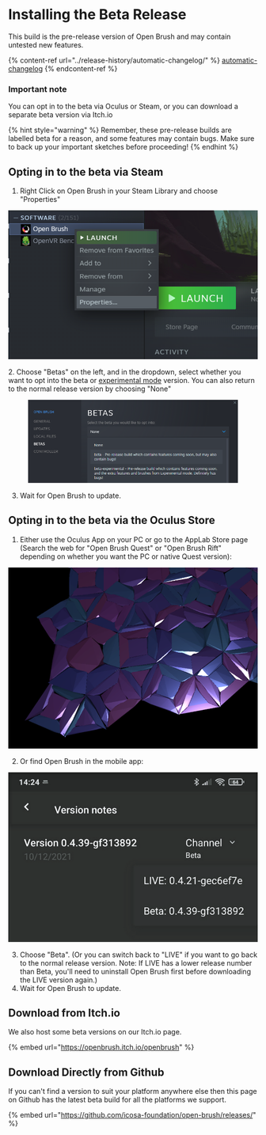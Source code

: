 # Installing the Beta Release

This build is the pre-release version of Open Brush and may contain untested new features.

{% content-ref url="../release-history/automatic-changelog/" %}
[automatic-changelog](../release-history/automatic-changelog/)
{% endcontent-ref %}

### Important note <a href="#_lnka1z4mzei7" id="_lnka1z4mzei7"></a>

You can opt in to the beta via Oculus or Steam, or you can download a separate beta version via Itch.io

{% hint style="warning" %}
Remember, these pre-release builds are labelled beta for a reason, and some features may contain bugs. Make sure to back up your important sketches before proceeding!
{% endhint %}

## Opting in to the beta via Steam <a href="#_lnka1z4mzei7" id="_lnka1z4mzei7"></a>

1. Right Click on Open Brush in your Steam Library and choose "Properties"

![](<../.gitbook/assets/image (13) (1) (1) (1) (1) (1).png>)

2\. Choose "Betas" on the left, and in the dropdown, select whether you want to opt into the beta or [experimental mode](main-experimental-build.md) version. You can also return to the normal release version by choosing "None"

<figure><img src="../.gitbook/assets/image (7) (1).png" alt=""><figcaption></figcaption></figure>

3. Wait for Open Brush to update.

## Opting in to the beta via the Oculus Store <a href="#_lnka1z4mzei7" id="_lnka1z4mzei7"></a>

1. Either use the Oculus App on your PC or go to the AppLab Store page (Search the web for "Open Brush Quest" or "Open Brush Rift" depending on whether you want the PC or native Quest version):

![](<../.gitbook/assets/image (11) (1) (1).png>)

2. Or find Open Brush in the mobile app:

![](<../.gitbook/assets/image (12) (1) (1) (1).png>)

3. Choose "Beta". (Or you can switch back to "LIVE" if you want to go back to the normal release version. Note: If LIVE has a lower release number than Beta, you'll need to uninstall Open Brush first before downloading the LIVE version again.)
4. Wait for Open Brush to update.

## Download from Itch.io

We also host some beta versions on our Itch.io page.

{% embed url="https://openbrush.itch.io/openbrush" %}

## Download Directly from Github

If you can't find a version to suit your platform anywhere else then this page on Github has the latest beta build for all the platforms we support.

{% embed url="https://github.com/icosa-foundation/open-brush/releases/" %}
